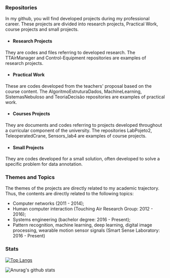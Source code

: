 ### Repositories
In my github, you will find developed projects during my professional career. These projects are divided into research projects, Practical Work, course projects and small projects.

- #### Research Projects
They are codes and files referring to developed research. The TTAirManager and Control-Equipment repositories are examples of research projects.
- #### Practical Work
These are codes developed from the teachers' proposal based on the course content. The AlgoritmoEstruturaDados, MachineLearning, SistemasNebuloso and TeoriaDecisão repositories are examples of practical work.
- #### Courses Projects
They are documents and codes referring to projects developed throughout a curricular component of the university. The repositories LabPojeto2, TeleoperatedCrane, Sensors_lab4 are examples of course projects.
- #### Small Projects
They are codes developed for a small solution, often developed to solve a specific problem for data annotation.

### Themes and Topics
The themes of the projects are directly related to my academic trajectory. Thus, the contents are directly related to the following topics:
- Computer networks (2011 - 2014);
- Human computer interaction (Touching Air Research Group: 2012 - 2016);
- Systems engineering (bachelor degree: 2016 - Present);
- Pattern recognition, machine learning, deep learning, digital image processing, wearable motion sensor signals (Smart Sense Laboratory: 2016 - Present)

### Stats
[![Top Langs](https://github-readme-stats.vercel.app/api/top-langs/?username=jesimonbarreto&layout=compact&theme=dark)](https://github.com/anuraghazra/github-readme-stats)

![Anurag's github stats](https://github-readme-stats.vercel.app/api?username=jesimonbarreto&show_icons=true&theme=dark)
